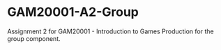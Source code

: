 # GAM20001-A2-Group
Assignment 2 for GAM20001 - Introduction to Games Production for the group component.
